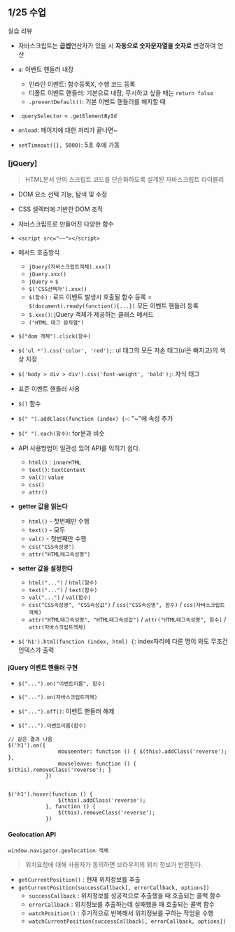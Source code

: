 ## 1/25 수업

실습 리뷰

* 자바스크립트는 **곱셉**연산자가 있을 시 **자동으로 숫자문자열을 숫자로** 변경하여 연산



* `a`: 이벤트 핸들러 내장
  * 인라인 이벤트: 함수등록X, 수행 코드 등록
  * 디폴트 이벤트 핸들러: 기본으로 내장, 무시하고 싶을 때는 `return false`
  * `.preventDefault()`: 기본 이벤트 핸들러를 해지할 때
* `.querySelector` = `.getElementById`
* `onload`: 페이지에 대한 처리가 끝나면~
* `setTimeout({}, 5000)`: 5초 후에 가동





### [jQuery]

> HTML문서 안의 스크립트 코드를 단순화하도록 설계된 자바스크립트 라이블리

* DOM 요소 선택 기능, 탐색 및 수정
* CSS 셀렉터에 기반한 DOM 조작
* 자바스크립트로 만들어진 다양한 함수
* `<script src="~~"></script>`
* 메서드 호출방식

  * `jQuery(자바스크립트객체).xxx()`
  * `jQuery.xxx()`
  * `jQuery` = `$`
  * `$('CSS선택자').xxx()`
  * `$(함수)` : 로드 이벤트 발생시 호출될 함수 등록 = `$(document).ready(function(){...})` 모든 이벤트 핸들러 등록
  * `$.xxx()`: jQuery 객체가 제공하는 클래스 메서드 
  * `("HTML 태그 문자열")`
* `$("dom 객체").click(함수)`
* `$('ul *').css('color', 'red');`: ul 태그의 모든 자손 태그(ul은 빠지고)의 색상 지정
* `$('body > div > div').css('font-weight', 'bold');`: 자식 태그
* 표준 이벤트 핸들러 사용
* `$()` 함수

* `$(" ").addClass(function (index) {~`: "~"에 속성 추가
* `$(" ").each(함수)`: for문과 비슷



* API 사용방법이 일관성 있어 API를 익히기 쉽다.
  * `html()` : `innerHTML`
  * `text()`: `textContent`
  * `val()`: `value`
  * `css()`
  * `attr()`
* **getter 값을 읽는다**
  * `html()`	- 첫번째만 수행
  * `text()`    - 모두
  * `val()`      - 첫번째만 수행
  * `css("CSS속성명")`
  * `attr("HTML태그속성명")`
* **setter 값을 설정한다**
  * `html("...")`  /  `html(함수)`  
  * `text("...")`  /  `text(함수)`
  * `val("...")`   /   `val(함수)`
  * `css("CSS속성명", "CSS속성값")`  /  `css("CSS속성명", 함수)`  /  `css(자바스크립트객체)`
  * `attr("HTML태그속성명", "HTML태그속성값")`  /  `attr("HTML태그속성명", 함수)`  /  `attr(자바스크립트객체)`



* `$('h1').html(function (index, html) {`: index자리에 다른 명이 와도 무조건 인덱스가 출력



#### jQuery 이벤트 핸들러 구현

* `$("...").on("이벤트이름", 함수)`
* `$("...").on(자바스크립트객체)`

* `$("...").off()`: 이벤트 핸들러 해제

* `$("...").이벤트이름(함수)`



```
// 같은 결과 나옴
$('h1').on({
                mouseenter: function () { $(this).addClass('reverse'); },
                mouseleave: function () { $(this).removeClass('reverse'); }
            })
 
 
$('h1').hover(function () {
                $(this).addClass('reverse');
            }, function () {
                $(this).removeClass('reverse');
            })
```



#### Geolocation API

`window.navigator.geolocation 객체`  

> 위치요청에 대해 사용자가 동의하면 브라우저의 위치 정보가 반환된다.

* `getCurrentPosition()` : 현재 위치정보를 추출
* `getCurrentPosition(successCallback[, errorCallback, options])`
  * `successCallback` : 위치정보를 성공적으로 추출했을 때 호출되는 콜백 함수
  * `errorCallback` : 위치정보를 추출하는데 실패했을 때 호출되는 콜백 함수
  * `watchPosition()` : 주기적으로 반복해서 위치정보를 구하는 작업을 수행
  * `watchCurrentPosition(successCallback[, errorCallback, options])`

